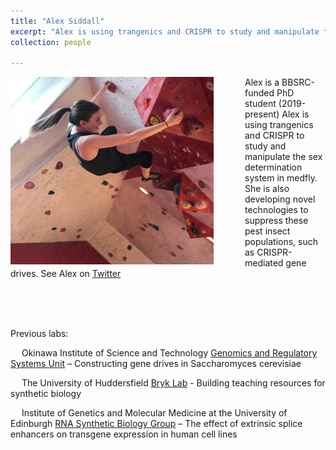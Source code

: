 ```yaml
---
title: "Alex Siddall"  
excerpt: "Alex is using trangenics and CRISPR to study and manipulate the sex determination system in medfly. She is also developing novel technologies to suppress these pest insect populations, such as CRISPR-mediated gene drives."   
collection: people

---
```


<img src='/images/Alex_profile.jpg' align="left" img style="padding-right: 50px; width:325px;height:300px;"> Alex is a BBSRC-funded PhD student (2019-present)
Alex is using trangenics and CRISPR to study and manipulate the sex determination system in medfly. She is also developing novel technologies to suppress these pest insect populations, such as CRISPR-mediated gene drives. See Alex on [Twitter](https://twitter.com/alex_siddall) 

<br><br><br>


Previous labs:

&emsp; Okinawa Institute of Science and Technology 
[Genomics and Regulatory Systems Unit](https://groups.oist.jp/grsu) 
 – Constructing gene drives in Saccharomyces cerevisiae

&emsp; The University of Huddersfield
[Bryk Lab](https://bryklab.net/) -  Building teaching resources for synthetic biology 
                          
&emsp; Institute of Genetics and Molecular Medicine at the University of Edinburgh 
[RNA Synthetic Biology Group](https://www.ed.ac.uk/mrc-human-genetics-unit/research/kudla-group) 
 – The effect of extrinsic splice enhancers on transgene expression in human cell lines 


